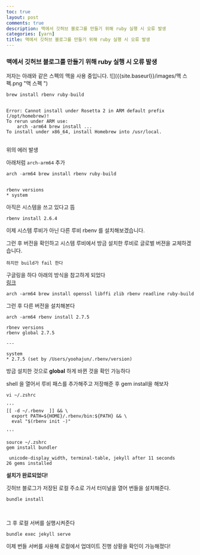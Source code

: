 ```yaml
---
toc: true
layout: post
comments: true
description: 맥에서 깃허브 블로그를 만들기 위해 ruby 실행 시 오류 발생
categories: [yarn]
title: 맥에서 깃허브 블로그를 만들기 위해 ruby 실행 시 오류 발생
---
```


### 맥에서 깃허브 블로그를 만들기 위해 ruby 실행 시 오류 발생 <br>

저자는 아래와 같은 스펙의 맥을 사용 중입니다.
![]({{site.baseurl}}/images/맥 스펙.png "맥 스펙 ") 

```python
brew install rbenv ruby-build
```


<pre>
<code>
Error: Cannot install under Rosetta 2 in ARM default prefix (/opt/homebrew)!
To rerun under ARM use:
    arch -arm64 brew install ...
To install under x86_64, install Homebrew into /usr/local.
</code>
</pre>

위의 에러 발생

아래처럼 `arch-arm64` 추가

```python
arch -arm64 brew install rbenv ruby-build
```

```shell

rbenv versions
* system

```

아직은 시스템을 쓰고 있다고 뜸

```
rbenv install 2.6.4
```
이제 시스템 루비가 아닌 다른 루비 rbenv 를 설치해보겠습니다.

그런 후  버전을 확인하고 시스템 루비에서 방금 설치한 루비로 글로벌 버젼을 교체하겠습니다. 

```
하지만 build가 fail 한다
```

구글링을 하다 아래의 방식을 참고하게 되었다<br>
[링크](https://github.com/rbenv/ruby-build/issues/1691#issuecomment-983122764)

```
arch -arm64 brew install openssl libffi zlib rbenv readline ruby-build
```

그런 후 다른 버전을 설치해본다

```
arch -arm64 rbenv install 2.7.5
```

```
rbnev versions
rbenv global 2.7.5

---

system
* 2.7.5 (set by /Users/yoohajun/.rbenv/version)

```

방금 설치한 것으로 **global** 하게 바뀐 것을 확인 가능하다

shell 을 열어서 루비 패스를 추가해주고 저장해준 후 gem install을 해보자
```
vi ~/.zshrc

'''
[[ -d ~/.rbenv  ]] && \
  export PATH=${HOME}/.rbenv/bin:${PATH} && \
  eval "$(rbenv init -)"

'''

source ~/.zshrc
gem install bundler

```

```
 unicode-display_width, terminal-table, jekyll after 11 seconds
26 gems installed

```
**설치가 완료되었다!**

깃허브 블로그가 저장된 로컬 주소로 가서 터미널을 열어 번들을 설치해준다. <br>
```
bundle install
```
<br>

그 후 로컬 서버를 실행시켜준다

```
bundle exec jekyll serve
```

이제 번들 서버를 사용해 로컬에서 업데이트 진행 상황을 확인이 가능해졌다!

